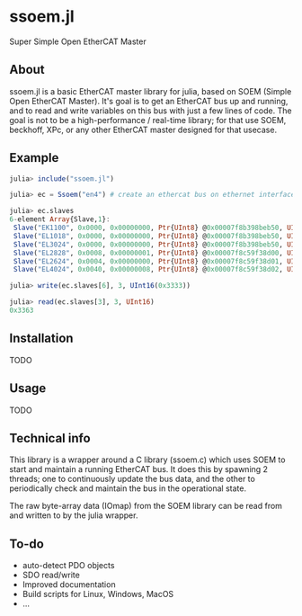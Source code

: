 # ssoem.jl
Super Simple Open EtherCAT Master

## About
ssoem.jl is a basic EtherCAT master library for julia, based on SOEM (Simple Open EtherCAT Master).
It's goal is to get an EtherCAT bus up and running, and to read and write variables on this bus with just a few lines of code.
The goal is not to be a high-performance / real-time library; for that use SOEM, beckhoff, XPc, or any other EtherCAT master designed for that usecase.

## Example
```julia
julia> include("ssoem.jl")

julia> ec = Ssoem("en4") # create an ethercat bus on ethernet interface "en4"

julia> ec.slaves
6-element Array{Slave,1}:
 Slave("EK1100", 0x0000, 0x00000000, Ptr{UInt8} @0x00007f8b398beb50, UInt8[], 0x00, 0x0000, 0x00000000, Ptr{UInt8} @0x0000000000000000, UInt8[], 0x00)
 Slave("EL1018", 0x0000, 0x00000000, Ptr{UInt8} @0x00007f8b398beb50, UInt8[], 0x00, 0x0008, 0x00000001, Ptr{UInt8} @0x000000012067a1ba, UInt8[0x00], 0x00)
 Slave("EL3024", 0x0000, 0x00000000, Ptr{UInt8} @0x00007f8b398beb50, UInt8[], 0x00, 0x0080, 0x00000010, Ptr{UInt8} @0x000000012067a1bb, UInt8[0x00, 0x00, 0x28, 0x00, 0x41, 0x00, 0x00, 0x00, 0x41, 0x00, 0x00, 0x00, 0x41, 0x00, 0x00, 0x00], 0x00)
 Slave("EL2828", 0x0008, 0x00000001, Ptr{UInt8} @0x00007f8c59f38d00, UInt8[0x00], 0x00, 0x0000, 0x00000000, Ptr{UInt8} @0x0000000000000000, UInt8[], 0x00)
 Slave("EL2624", 0x0004, 0x00000000, Ptr{UInt8} @0x00007f8c59f38d01, UInt8[0x00], 0x00, 0x0000, 0x00000000, Ptr{UInt8} @0x0000000000000000, UInt8[], 0x00)
 Slave("EL4024", 0x0040, 0x00000008, Ptr{UInt8} @0x00007f8c59f38d02, UInt8[0x00, 0x00, 0x00, 0x00, 0x00, 0x00, 0x00, 0x00], 0x00, 0x0000, 0x00000000, Ptr{UInt8} @0x0000000000000000, UInt8[], 0x00)

julia> write(ec.slaves[6], 3, UInt16(0x3333))

julia> read(ec.slaves[3], 3, UInt16)
0x3363
```

## Installation
TODO

## Usage
TODO

## Technical info
This library is a wrapper around a C library (ssoem.c) which uses SOEM to start and maintain a running EtherCAT bus.
It does this by spawning 2 threads; one to continuously update the bus data, and the other to periodically check and maintain the bus in the operational state.

The raw byte-array data (IOmap) from the SOEM library can be read from and written to by the julia wrapper.

## To-do
- auto-detect PDO objects
- SDO read/write
- Improved documentation
- Build scripts for Linux, Windows, MacOS
- ...
